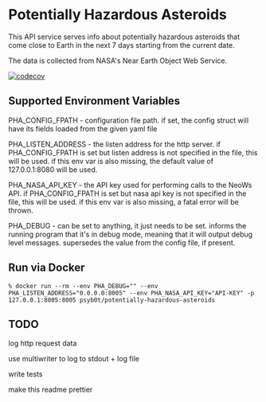 # Potentially Hazardous Asteroids

This API service serves info about potentially hazardous asteroids that come close to Earth in the next 7 days starting from the current date.

The data is collected from NASA's Near Earth Object Web Service.

[![codecov](https://codecov.io/gh/psyb0t/potentially-hazardous-asteroids/branch/main/graph/badge.svg?token=4LANEUHEQX)](https://codecov.io/gh/psyb0t/potentially-hazardous-asteroids)

## Supported Environment Variables

PHA_CONFIG_FPATH - configuration file path. if set, the config struct will have its fields loaded from the given yaml file

PHA_LISTEN_ADDRESS - the listen address for the http server. if PHA_CONFIG_FPATH is set but listen address is not specified in the file, this will be used. if this env var is also missing, the default value of 127.0.0.1:8080 will be used.

PHA_NASA_API_KEY - the API key used for performing calls to the NeoWs API. if PHA_CONFIG_FPATH is set but nasa api key is not specified in the file, this will be used. if this env var is also missing, a fatal error will be thrown.

PHA_DEBUG - can be set to anything, it just needs to be set. informs the running program that it's in debug mode, meaning that it will output debug level messages. supersedes the value from the config file, if present.

## Run via Docker

```
% docker run --rm --env PHA_DEBUG="" --env PHA_LISTEN_ADDRESS="0.0.0.0:8005" --env PHA_NASA_API_KEY="API-KEY" -p 127.0.0.1:8005:8005 psyb0t/potentially-hazardous-asteroids
```

## TODO

log http request data

use multiwriter to log to stdout + log file

write tests

make this readme prettier

